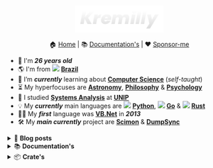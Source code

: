 <div align="center">
  <a href='https://kremilly.com'>
    <img src="images/new-logo-name.png" height="60" />
  </a>
</div>

<p align='center'>
  🏠 <a href='https://kremilly.com'>Home</a> | 
  📚 <a href='https://kremilly.com/docs'>Documentation's</a> | 
  ❤️ <a href='https://github.com/sponsors/Kremilly'>Sponsor-me</a>
</p>

<p></p>

- 🎉 I'm ***26 years old***
- 🌎 I'm from <img src="https://flagicons.lipis.dev/flags/4x3/br.svg" width="16" /> [**Brazil**](https://en.wikipedia.org/wiki/Brazil)
- 🌱 I’m ***currently*** learning about [**Computer Science**](https://en.wikipedia.org/wiki/Computer_science) (*self-taught*)
- ⏳ My hyperfocuses are [**Astronomy**](https://en.wikipedia.org/wiki/Astronomy), [**Philosophy**](https://en.wikipedia.org/wiki/Philosophy) & [**Psychology**](https://en.wikipedia.org/wiki/Psychology)
- 🏫 I studied [**Systems Analysis**](https://en.wikipedia.org/wiki/Systems_analysis) at [**UNIP**](http://www.unip.br)
- 💡 My ***currently*** main languages are 
            <img src="https://cdn.jsdelivr.net/gh/devicons/devicon@latest/icons/python/python-original.svg" width="16" />
           [**Python**](https://python.org), 
            <img src="https://cdn.jsdelivr.net/gh/devicons/devicon@latest/icons/go/go-original.svg" width="16" />
           [**Go**](https://go.dev) & <img src="https://cdn.jsdelivr.net/gh/devicons/devicon@latest/icons/rust/rust-original.svg" width="16" /> [**Rust**](https://rust-lang.com)
- 👨‍💻 My ***first*** language was [**VB.Net**](https://en.wikipedia.org/wiki/Visual_Basic_(.NET)) in ***2013***
- 🛠️ My ***main currently*** project are [**Scimon**](https://github.com/Kremilly/Scimon) & [**DumpSync**](https://github.com/Kremilly/DumpSync)

<p></p>

<!--<div align='center'>
  <img src='https://skillicons.dev/icons?i=rust,javascript,python,cs,go,php' height='36px' />
</div>-->

<details>
  <summary>
    📝 <b>Blog posts</b>
  </summary>
  <ul>
    <!-- BLOG-POST-LIST:START --><li>📰 <a href='https://kremilly.com/blog/compiladores'><b>O que é um Compilador?</b></a><br></li><li>📰 <a href='https://kremilly.com/blog/nao-use-pollyfill'><b>Não use Polyfill.js!</b></a><br></li><li>📰 <a href='https://kremilly.com/blog/porque-usar-rust'><b>Porque usar Rust?</b></a><br></li><li>📰 <a href='https://kremilly.com/blog/hello-world'><b>Sejam muito bem-vindos ao meu novo blog!</b></a><br></li><!-- BLOG-POST-LIST:END -->
  </ul>
</details>

<details>
  <summary>
    📚 <b>Documentation's</b>
  </summary>
  <ul>
    <!-- DOCS-LIST:START --><li>📖 <a href='https://kremilly.com/docs/cve'><b>CVE</b></a><br></li><li>📖 <a href='https://kremilly.com/docs/devto'><b>Devto</b></a><br></li><li>📖 <a href='https://kremilly.com/docs/github'><b>GitHub</b></a><br></li><li>📖 <a href='https://kremilly.com/docs/hiddenbytes'><b>HiddenBytes</b></a><br></li><li>📖 <a href='https://kremilly.com/docs/ipx'><b>IPX</b></a><br></li><li>📖 <a href='https://kremilly.com/docs/minix'><b>Minix</b></a><br></li><li>📖 <a href='https://kremilly.com/docs/pageshot'><b>PageShot</b></a><br></li><li>📖 <a href='https://kremilly.com/docs/passguard'><b>PassGuard</b></a><br></li><li>📖 <a href='https://kremilly.com/docs/pdfinfo'><b>PDFInfo</b></a><br></li><li>📖 <a href='https://kremilly.com/docs/pdfscrape'><b>PDFScrape</b></a><br></li><li>📖 <a href='https://kremilly.com/docs/pdfthumb'><b>PDFThumb</b></a><br></li><li>📖 <a href='https://kremilly.com/docs/qrcode'><b>QRCode</b></a><br></li><li>📖 <a href='https://kremilly.com/docs/statslangs'><b>Statslangs</b></a><br></li><li>📖 <a href='https://kremilly.com/docs/wikipedia'><b>Wikipedia</b></a><br></li><!-- DOCS-LIST:END -->
  </ul>
</details>

<details>
  <summary>
    📦 <b>Crate's</b>
  </summary>
  <ul>
    <!-- CRATES-LIST:START --><li>📦 <a href='https://crates.io/crates/HiddenBytes'><b>HiddenBytes</b></a><br></li><li>📦 <a href='https://crates.io/crates/dumpsync'><b>dumpsync</b></a><br></li><li>📦 <a href='https://crates.io/crates/ipinfo-cli'><b>ipinfo-cli</b></a><br></li><li>📦 <a href='https://crates.io/crates/ipx'><b>ipx</b></a><br></li><li>📦 <a href='https://crates.io/crates/minix'><b>minix</b></a><br></li><li>📦 <a href='https://crates.io/crates/pageshot'><b>pageshot</b></a><br></li><li>📦 <a href='https://crates.io/crates/passguard'><b>passguard</b></a><br></li><!-- CRATES-LIST:END -->
